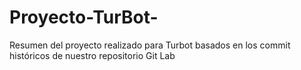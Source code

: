 # Proyecto-TurBot-
Resumen del proyecto realizado para Turbot basados en los commit históricos de nuestro repositorio Git Lab
